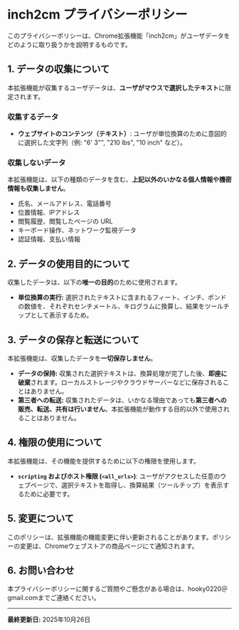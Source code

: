 # inch2cm プライバシーポリシー

このプライバシーポリシーは、Chrome拡張機能「inch2cm」がユーザデータをどのように取り扱うかを説明するものです。

## 1. データの収集について

本拡張機能が収集するユーザデータは、**ユーザがマウスで選択したテキスト**に限定されます。

### 収集するデータ

* **ウェブサイトのコンテンツ（テキスト）**: ユーザが単位換算のために意図的に選択した文字列（例: "6' 3\"", "210 lbs", "10 inch" など）。

### 収集しないデータ

本拡張機能は、以下の種類のデータを含む、**上記以外のいかなる個人情報や機密情報も収集しません**。

* 氏名、メールアドレス、電話番号
* 位置情報、IPアドレス
* 閲覧履歴、閲覧したページの URL
* キーボード操作、ネットワーク監視データ
* 認証情報、支払い情報

## 2. データの使用目的について

収集したデータは、以下の**唯一の目的**のために使用されます。

* **単位換算の実行:** 選択されたテキストに含まれるフィート、インチ、ポンドの数値を、それぞれセンチメートル、キログラムに換算し、結果をツールチップとして表示するため。

## 3. データの保存と転送について

本拡張機能は、収集したデータを**一切保存しません**。

* **データの保持:** 収集された選択テキストは、換算処理が完了した後、**即座に破棄**されます。ローカルストレージやクラウドサーバーなどに保存されることはありません。
* **第三者への転送:** 収集されたデータは、いかなる理由であっても**第三者への販売、転送、共有は行いません**。本拡張機能が動作する目的以外で使用されることはありません。

## 4. 権限の使用について

本拡張機能は、その機能を提供するために以下の権限を使用します。

* **`scripting` およびホスト権限 (`<all_urls>`)**: ユーザがアクセスした任意のウェブページで、選択テキストを取得し、換算結果（ツールチップ）を表示するために必要です。

## 5. 変更について

このポリシーは、拡張機能の機能変更に伴い更新されることがあります。ポリシーの変更は、Chromeウェブストアの商品ページにて通知されます。

## 6. お問い合わせ

本プライバシーポリシーに関するご質問やご懸念がある場合は、hooky0220＠ gmail.comまでご連絡ください。

---
**最終更新日:** 2025年10月26日